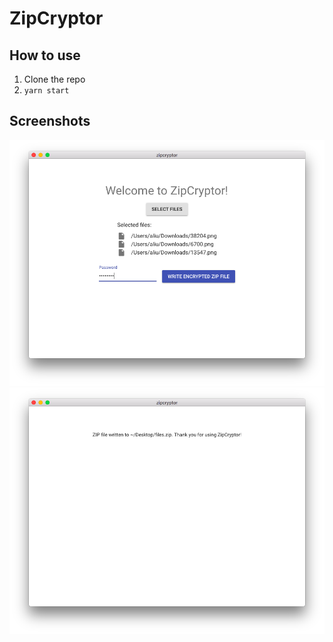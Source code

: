 # ZipCryptor

## How to use
1. Clone the repo
1. `yarn start`

## Screenshots
![Screenshot](screenshot.png)
![Screenshot2](screenshot2.png)
